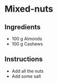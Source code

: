 # Mixed-nuts

## Ingredients

- 100 g Almonds
- 100 g Cashews


## Instructions

- Add all the nuts
- Add some salt
